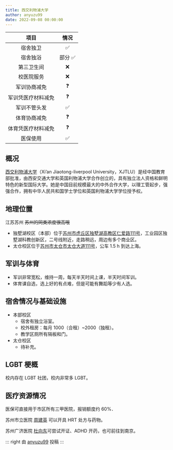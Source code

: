 ```yaml
---
title: 西交利物浦大学
author: anyuzu99
date: 2022-09-08 00:00:00
---
```


|项目|情况|
|:---:|:---:|
|宿舍独卫| ✅|
|宿舍独浴|部分 ✅|
|第三卫生间|❌|
|校医院服务|❌|
|军训协商减免|❓|
|军训凭医疗材料减免|❓|
|军训不管头发|✅|
|体育协商减免|❓|
|体育凭医疗材料减免|❓|
|医保使用|✅|

## 概况

[西交利物浦大学](https://www.xjtlu.edu.cn)（Xi’an Jiaotong-liverpool University，XJTLU）是经中国教育部批准，由西安交通大学和英国利物浦大学合作创立的，具有独立法人资格和鲜明特色的新型国际大学。她是中国目前规模最大的中外合作大学，以理工管起步，强强合作，拥有中华人民共和国学士学位和英国利物浦大学学位授予权。

## 地理位置

江苏苏州 ~~苏州的同类浓度很高哦~~

- 独墅湖校区（本部）位于[苏州市虎丘区独墅湖高教区仁爱路111号](https://amap.com/place/B0FFHQJBV5)，工业园区独墅湖科教创新区，二号线附近，走路稍远，周边有多个商业区。
- 太仓校区位于[苏州市太仓市太仓大道111号](https://amap.com/place/B0FFLAQU9Z)，公车 1.5 h 到达上海。

## 军训与体育

- 军训非常宽松，维持一周，每天半天时间上课，半天时间军训。
- 体育课自选，选上好的有点难，但是可能有舞蹈等少有人选。

## 宿舍情况与基础设施

- 本部校区
  - 宿舍有独立浴室。
  - 校外租房：每月 1000（合租）~2000（独租）。
  - 教学区厕所有隔板和门。
- 太仓校区
  - 待补充。

## LGBT 梗概

校内存在 LGBT 社团，校内非常多 LGBT。

## 医疗资源情况

医保可直接用于市区所有三甲医院，报销额度约 60%．

苏州市立医院 [周建英](https://mtf.wiki/zh-cn/docs/hrt/zhou-jianying/) 可以开具 HRT 处方与药物。

苏州广济医院 [杜向东](https://mtf.wiki/zh-cn/docs/psyco/jiangsu/du-xiangdong/)可尝试开证、ADHD 开药，也可前往到南京。

::: right
由 [anyuzu99](https://github.com/anyuzu99) 投稿
:::

